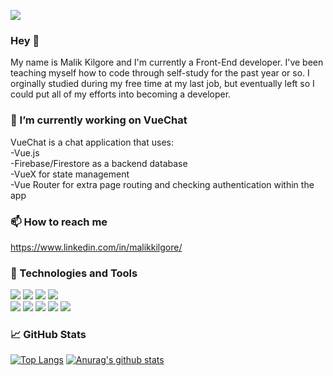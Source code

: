 <img src="https://imgur.com/wJwpEqP.png"></img>
### Hey 👋
My name is Malik Kilgore and I'm currently a Front-End developer. I've been teaching myself how to code through self-study for the past year or so. I orginally studied during my free time at my last job, but eventually left so I could put all of my efforts into becoming a developer.
### 🔭 I’m currently working on VueChat
VueChat is a chat application that uses: <br>
-Vue.js
<br>
-Firebase/Firestore as a backend database 
<br>
-VueX for state management
<br>
-Vue Router for extra page routing and checking authentication within the app
### 📫 How to reach me
https://www.linkedin.com/in/malikkilgore/
### 🔧 Technologies and Tools
<img src="https://img.shields.io/badge/OS-Linux-orange"></img> <img src="https://img.shields.io/badge/Language-JavaScript-yellow"></img> <img src="https://img.shields.io/badge/Language-CSS3-blue"></img> <img src="https://img.shields.io/badge/Language-HTML5-red"></img> 
<br>
<img src="https://img.shields.io/badge/Framework-Vue.js-green"></img> <img src="https://img.shields.io/badge/Editor-VSCode-blue"></img> <img src="https://img.shields.io/badge/VCS-Git-red"></img> <img src="https://img.shields.io/badge/Database-Firebase-orange"></img> <img src="https://img.shields.io/badge/Language-Python-blue"></img>
### 📈 GitHub Stats
[![Top Langs](https://github-readme-stats.vercel.app/api/top-langs/?username=MalikKilgore&show_icons=true&theme=radical)](https://github.com/anuraghazra/github-readme-stats)
[![Anurag's github stats](https://github-readme-stats.vercel.app/api?username=MalikKilgore&count_private=true&show_icons=true&theme=radical)](https://github.com/anuraghazra/github-readme-stats)
<!--
**MalikKilgore/MalikKilgore** is a ✨ _special_ ✨ repository because its `README.md` (this file) appears on your GitHub profile.

Here are some ideas to get you started:

- 🔭 I’m currently working on ...
- 🌱 I’m currently learning ...
- 👯 I’m looking to collaborate on ...
- 🤔 I’m looking for help with ...
- 💬 Ask me about ...
- 📫 How to reach me: ...
- 😄 Pronouns: ...
- ⚡ Fun fact: ...
-->
